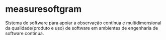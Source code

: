 # measuresoftgram

Sistema de software para apoiar a observação contínua e multidimensional da qualidade(produto e uso) de software em ambientes de engenharia de software contínua.